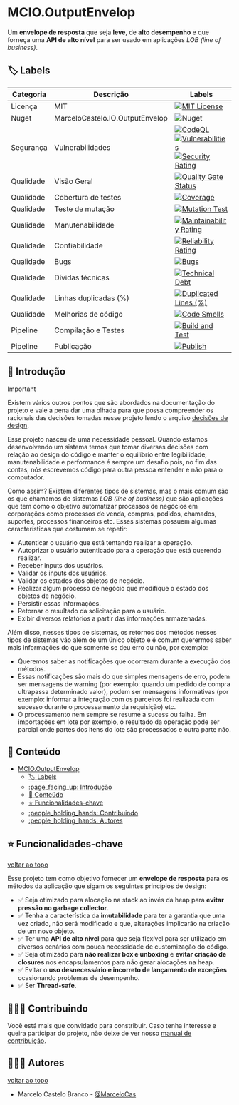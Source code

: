 # MCIO.OutputEnvelop

Um **envelope de resposta** que seja **leve**, de **alto desempenho** e que forneça uma **API de alto nível** para ser usado em aplicações *LOB (line of business)*.

## :label: Labels

| Categoria | Descrição | Labels |
|-|-|-|
| Licença | MIT | [![MIT License](https://img.shields.io/badge/License-MIT-green.svg)](https://choosealicense.com/licenses/mit/) |
| Nuget | MarceloCastelo.IO.OutputEnvelop | ![Nuget](https://img.shields.io/nuget/v/MarceloCastelo.IO.OutputEnvelop) |
| Segurança | Vulnerabilidades | [![CodeQL](https://github.com/marcelocasteloio/MCIO.OutputEnvelop/actions/workflows/github-code-scanning/codeql/badge.svg)](https://github.com/marcelocasteloio/MCIO.OutputEnvelop/actions/workflows/github-code-scanning/codeql) [![Vulnerabilities](https://sonarcloud.io/api/project_badges/measure?project=marcelocasteloio_MCIO.OutputEnvelop&metric=vulnerabilities)](https://sonarcloud.io/summary/new_code?id=marcelocasteloio_MCIO.OutputEnvelop) [![Security Rating](https://sonarcloud.io/api/project_badges/measure?project=marcelocasteloio_MCIO.OutputEnvelop&metric=security_rating)](https://sonarcloud.io/summary/new_code?id=marcelocasteloio_MCIO.OutputEnvelop) |
| Qualidade | Visão Geral | [![Quality Gate Status](https://sonarcloud.io/api/project_badges/measure?project=marcelocasteloio_MCIO.OutputEnvelop&metric=alert_status)](https://sonarcloud.io/summary/new_code?id=marcelocasteloio_MCIO.OutputEnvelop) |
| Qualidade | Cobertura de testes | [![Coverage](https://sonarcloud.io/api/project_badges/measure?project=marcelocasteloio_MCIO.OutputEnvelop&metric=coverage)](https://sonarcloud.io/summary/new_code?id=marcelocasteloio_MCIO.OutputEnvelop) |
| Qualidade | Teste de mutação | [![Mutation Test](https://github.com/marcelocasteloio/MCIO.OutputEnvelop/actions/workflows/mutation-test.yml/badge.svg)](https://github.com/marcelocasteloio/MCIO.OutputEnvelop/actions/workflows/mutation-test.yml) |
| Qualidade | Manutenabilidade | [![Maintainability Rating](https://sonarcloud.io/api/project_badges/measure?project=marcelocasteloio_MCIO.OutputEnvelop&metric=sqale_rating)](https://sonarcloud.io/summary/new_code?id=marcelocasteloio_MCIO.OutputEnvelop) |
| Qualidade | Confiabilidade | [![Reliability Rating](https://sonarcloud.io/api/project_badges/measure?project=marcelocasteloio_MCIO.OutputEnvelop&metric=reliability_rating)](https://sonarcloud.io/summary/new_code?id=marcelocasteloio_MCIO.OutputEnvelop) |
| Qualidade | Bugs | [![Bugs](https://sonarcloud.io/api/project_badges/measure?project=marcelocasteloio_MCIO.OutputEnvelop&metric=bugs)](https://sonarcloud.io/summary/new_code?id=marcelocasteloio_MCIO.OutputEnvelop) |
| Qualidade | Dívidas técnicas | [![Technical Debt](https://sonarcloud.io/api/project_badges/measure?project=marcelocasteloio_MCIO.OutputEnvelop&metric=sqale_index)](https://sonarcloud.io/summary/new_code?id=marcelocasteloio_MCIO.OutputEnvelop) |
| Qualidade | Linhas duplicadas (%) | [![Duplicated Lines (%)](https://sonarcloud.io/api/project_badges/measure?project=marcelocasteloio_MCIO.OutputEnvelop&metric=duplicated_lines_density)](https://sonarcloud.io/summary/new_code?id=marcelocasteloio_MCIO.OutputEnvelop) |
| Qualidade | Melhorias de código | [![Code Smells](https://sonarcloud.io/api/project_badges/measure?project=marcelocasteloio_MCIO.OutputEnvelop&metric=code_smells)](https://sonarcloud.io/summary/new_code?id=marcelocasteloio_MCIO.OutputEnvelop) |
| Pipeline | Compilação e Testes | [![Build and Test](https://github.com/marcelocasteloio/MCIO.OutputEnvelop/actions/workflows/build-and-test.yml/badge.svg)](https://github.com/marcelocasteloio/MCIO.OutputEnvelop/actions/workflows/build-and-test.yml) |
| Pipeline | Publicação | [![Publish](https://github.com/marcelocasteloio/MCIO.OutputEnvelop/actions/workflows/publish.yml/badge.svg)](https://github.com/marcelocasteloio/MCIO.OutputEnvelop/actions/workflows/publish.yml) |

## :page_facing_up: Introdução

> [!IMPORTANT]
> Existem vários outros pontos que são abordados na documentação do projeto e vale a pena dar uma olhada para que possa compreender os racionais das decisões tomadas nesse projeto lendo o arquivo [decisões de design](docs/DESIGN-DECISIONS-PT.md).

Esse projeto nasceu de uma necessidade pessoal. Quando estamos desenvolvendo um sistema temos que tomar diversas decisões com relação ao design do código e manter o equilíbrio entre legibilidade, manutenabilidade e performance é sempre um desafio pois, no fim das contas, nós escrevemos código para outra pessoa entender e não para o computador.

Como assim? Existem diferentes tipos de sistemas, mas o mais comum são os que chamamos de sistemas *LOB (line of business)* que são aplicações que tem como o objetivo automatizar processos de negócios em corporações como processos de venda, compras, pedidos, chamados, suportes, processos financeiros etc. Esses sistemas possuem algumas características que costumam se repetir:
- Autenticar o usuário que está tentando realizar a operação.
- Autoprizar o usuário autenticado para a operação que está querendo realizar.
- Receber inputs dos usuários.
- Validar os inputs dos usuários.
- Validar os estados dos objetos de negócio.
- Realizar algum processo de negõcio que modifique o estado dos objetos de negócio.
- Persistir essas informações.
- Retornar o resultado da solicitação para o usuário.
- Exibir diversos relatórios a partir das informações armazenadas.

Além disso, nesses tipos de sistemas, os retornos dos métodos nesses tipos de sistemas vão além de um único objeto e é comum querermos saber mais informações do que somente se deu erro ou não, por exemplo:
- Queremos saber as notificações que ocorreram durante a execução dos métodos.
- Essas notificações são mais do que simples mensagens de erro, podem ser mensagens de warning (por exemplo: quando um pedido de compra ultrapassa determinado valor), podem ser mensagens informativas (por exemplo: informar a integração com os parceiros foi realizada com sucesso durante o processamento da requisição) etc.
- O processamento nem sempre se resume a sucess ou falha. Em importações em lote por exemplo, o resultado da operação pode ser parcial onde partes dos itens do lote são processados e outra parte não.

## :book: Conteúdo
- [MCIO.OutputEnvelop](#mciooutputenvelop)
  - [:label: Labels](#label-labels)
  - [:page\_facing\_up: Introdução](#page_facing_up-introdução)
  - [:book: Conteúdo](#book-conteúdo)
  - [:star: Funcionalidades-chave](#star-funcionalidades-chave)
  - [:people\_holding\_hands: Contribuindo](#people_holding_hands-contribuindo)
  - [:people\_holding\_hands: Autores](#people_holding_hands-autores)

## :star: Funcionalidades-chave

[voltar ao topo](#book-conteúdo)

Esse projeto tem como objetivo fornecer um **envelope de resposta** para os métodos da aplicação que sigam os seguintes princípios de design: 

- :white_check_mark: Seja otimizado para alocação na stack ao invés da heap para **evitar pressão no garbage collector**.
- :white_check_mark: Tenha a característica da **imutabilidade** para ter a garantia que uma vez criado, não será modificado e que, alterações implicarão na criação de um novo objeto.
- :white_check_mark: Ter uma **API de alto nível** para que seja flexível para ser utilizado em diversos cenários com pouca necessidade de customização do código.
- :white_check_mark: Seja otimizado para **não realizar box e unboxing** e **evitar criação de closures** nos encapsulamentos para não gerar alocações na heap.
- :white_check_mark: Evitar o **uso desnecessário e incorreto de lançamento de exceções** ocasionando problemas de desempenho.
- :white_check_mark: Ser **Thread-safe**.

## :people_holding_hands: Contribuindo

Você está mais que convidado para constribuir. Caso tenha interesse e queira participar do projeto, não deixe de ver nosso [manual de contribuição](docs/CONTRIBUTING-PT.md). 

## :people_holding_hands: Autores

[voltar ao topo](#book-conteúdo)

- Marcelo Castelo Branco - [@MarceloCas](https://www.linkedin.com/in/marcelocastelobranco/)

